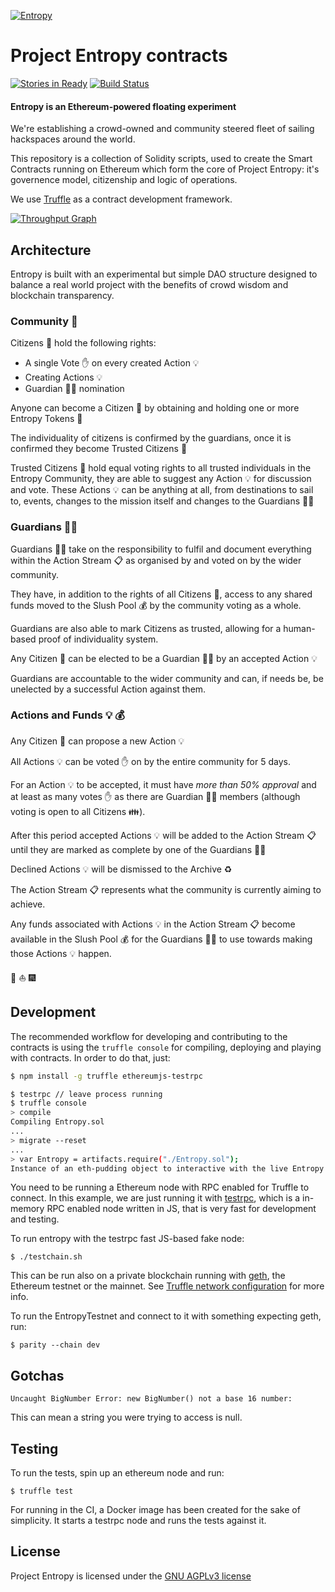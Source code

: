 [![Entropy](https://s3-ap-southeast-2.amazonaws.com/bitboatassets/web/entropy.png)](https://s3-ap-southeast-2.amazonaws.com/bitboatassets/web/entropy.png)

Project Entropy contracts
===
[![Stories in Ready](https://badge.waffle.io/ProjectEntropy/contracts.png?label=ready&title=Ready)](https://waffle.io/ProjectEntropy/contracts)
[![Build Status](https://travis-ci.org/ProjectEntropy/contracts.svg?branch=master)](https://travis-ci.org/ProjectEntropy/contracts)

#### Entropy is an Ethereum-powered floating experiment

We're establishing a crowd-owned and community steered fleet of sailing hackspaces around the world.

This repository is a collection of Solidity scripts, used to create the Smart Contracts running on Ethereum which form the core of Project Entropy: it's governence model, citizenship and logic of operations.


We use [Truffle](https://github.com/ConsenSys/truffle) as a contract development framework.

[![Throughput Graph](https://graphs.waffle.io/ProjectEntropy/contracts/throughput.svg)](https://waffle.io/ProjectEntropy/contracts/metrics/throughput)

## Architecture

Entropy is built with an experimental but simple DAO structure designed to balance a real world project with the benefits of crowd wisdom and blockchain transparency.

### Community :house_with_garden:
Citizens :two_men_holding_hands: hold the following rights:

- A single Vote :hand: on every created Action :bulb:
- Creating Actions :bulb:
- Guardian :guardsman: nomination

Anyone can become a Citizen :running: by obtaining and holding one or more Entropy Tokens :cookie:

The individuality of citizens is confirmed by the guardians, once it is confirmed
they become Trusted Citizens :two_women_holding_hands:

Trusted Citizens :two_women_holding_hands: hold equal voting rights to all trusted individuals in the Entropy Community, they are able to suggest any Action :bulb: for discussion and vote. These Actions :bulb: can be anything at all, from destinations to sail to, events, changes to the mission itself and changes to the Guardians :guardsman:


### Guardians :guardsman:

Guardians :guardsman: take on the responsibility to fulfil and document everything within the Action Stream :clipboard: as organised by and voted on by the wider community.

They have, in addition to the rights of all Citizens :running:, access to any shared funds moved to the Slush Pool :moneybag: by the community voting as a whole.

Guardians are also able to mark Citizens as trusted, allowing for a human-based
proof of individuality system.

Any Citizen :running: can be elected to be a Guardian :guardsman: by an accepted Action :bulb:

Guardians are accountable to the wider community and can, if needs be, be unelected by a successful Action against them.


### Actions and Funds :bulb: :moneybag:
Any Citizen :running: can propose a new Action :bulb:

All Actions :bulb: can be voted :hand: on by the entire community for 5 days.

For an Action :bulb: to be accepted, it must have *more than 50% approval* and at least as many votes :hand: as there are Guardian :guardsman: members (although voting is open to all Citizens :family:).

After this period accepted Actions :bulb: will be added to the Action Stream :clipboard: until they are marked as complete by one of the Guardians :guardsman:

Declined Actions :bulb: will be dismissed to the Archive :recycle:

The Action Stream :clipboard: represents what the community is currently aiming to achieve.

Any funds associated with Actions :bulb: in the Action Stream :clipboard: become available in the Slush Pool :moneybag: for the Guardians :guardsman: to use towards making those Actions :bulb: happen.

:rainbow: :sailboat: :fireworks:

## Development

The recommended workflow for developing and contributing to the contracts is using the `truffle console` for compiling, deploying and playing with contracts. In order to do that, just:

```sh
$ npm install -g truffle ethereumjs-testrpc

$ testrpc // leave process running
$ truffle console
> compile
Compiling Entropy.sol
...
> migrate --reset
...
> var Entropy = artifacts.require("./Entropy.sol");
Instance of an eth-pudding object to interactive with the live Entropy instance
```

You need to be running a Ethereum node with RPC enabled for Truffle to connect. In this example, we are just running it with [testrpc](https://github.com/ethereumjs/testrpc), which is a in-memory RPC enabled node written in JS, that is very fast for development and testing.

To run entropy with the testrpc fast JS-based fake node:

    $ ./testchain.sh

This can be run also on a private blockchain running with [geth](https://github.com/ethereum/go-ethereum), the Ethereum testnet or the mainnet. See [Truffle network configuration](http://truffleframework.com/docs/advanced/networks) for more info.

To run the EntropyTestnet and connect to it with something expecting geth, run:

    $ parity --chain dev


## Gotchas

    Uncaught BigNumber Error: new BigNumber() not a base 16 number:

This can mean a string you were trying to access is null.

## Testing

To run the tests, spin up an ethereum node and run:

    $ truffle test

For running in the CI, a Docker image has been created for the sake of simplicity. It starts a testrpc node and runs the tests against it.



## License

Project Entropy is licensed under the [GNU AGPLv3 license](https://github.com/ProjectEntropy/contracts/blob/master/LICENSE.md)
